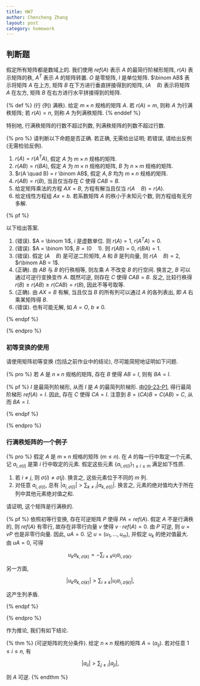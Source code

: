 ```yaml
---
title: HW7
author: Chencheng Zhang
layout: post
category: homework
---
```


## 判断题

假定所有矩阵都是数域上的. 我们使用 $ref(A)$ 表示 $A$ 的最简行阶梯形矩阵, $r(A)$ 表示矩阵的秩, $A^T$ 表示 $A$ 的矩阵转置. $O$ 是零矩阵, $I$ 是单位矩阵. $\binom AB$ 表示将矩阵 $A$ 在上方, 矩阵 $B$ 在下方进行垂直拼接得到的矩阵, $(A \quad B)$ 表示将矩阵 $A$ 在左方, 矩阵 $B$ 在右方进行水平拼接得到的矩阵.

{% def %}
(行 (列) 满秩). 给定 $m \times n$ 规格的矩阵 $A$. 若 $r(A) = m$, 则称 $A$ 为行满秩矩阵; 若 $r(A) = n$, 则称 $A$ 为列满秩矩阵.
{% enddef %}

特别地, 行满秩矩阵的行数不超过列数, 列满秩矩阵的列数不超过行数.

{% pro %}
请判断以下命题是否正确. 若正确, 无需给出证明; 若错误, 请给出反例 (无需检验反例).

1. $r(A) = r (A^TA)$, 假定 $A$ 为 $m \times n$ 规格的矩阵.
2. $r(AB) = r(BA)$, 假定 $A$ 为 $m \times n$ 规格的矩阵, $B$ 为 $n \times m$ 规格的矩阵.
3. $r(A \quad B) = r \binom AB$, 假定 $A, B$ 均为 $m \times n$ 规格的矩阵.
4. $r(AB) = r(B)$, 当且仅当存在 $C$ 使得 $CAB = B$.
5. 给定矩阵乘法的方程 $AX = B$, 方程有解当且仅当 $r(A\quad B) = r(A)$.
6. 给定线性方程组 $A x = b$. 若系数矩阵 $A$ 的秩小于未知元个数, 则方程组有无穷多解.

{% pf %}

以下给出答案.

1. (错误). $A = \binom 1i$, $i$ 是虚数单位. 则 $r(A) = 1$, $r(A^TA) = 0$.
2. (错误). $A = \binom 10$, $B = (0 \quad 1)$. 则 $r(AB) = 0$, $r(BA) = 1$.
3. (错误). 假定 $(A\quad B)$ 是可逆二阶矩阵, $A$ 和 $B$ 是列向量, 则 $r(A\quad B) = 2$, $r\binom AB = 1$.
4. (正确). 由 $AB$ 与 $B$ 的行秩相等, 则左乘 $A$ 不改变 $B$ 的行空间. 换言之, $B$ 可以通过可逆行变换变作 $A$. 既然可逆, 则存在 $C$ 使得 $CAB = B$. 反之, 比较行秩得 $r(B) \geq r(AB) \geq r(CAB) = r(B)$, 因此不等号取等.
5. (正确). 由 $AX = B$ 有解, 当且仅当 $B$ 的所有列可以通过 $A$ 的各列表出, 即 $A$ 右乘某矩阵得 $B$.
6. (错误). 也有可能无解, 如 $A = O$, $b \neq 0$.

{% endpf %}

{% endpro %}

### 初等变换的使用

请使用矩阵初等变换 (包括之前作业中的结论), 尽可能简短地证明如下问题.

{% pro %}
若 $A$ 是 $n \times n$ 规格的矩阵, 存在 $B$ 使得 $AB = I$, 则有 $BA = I$.

{% pf %}
$I$ 是最简列阶梯形, 从而 $I$ 是 $A$ 的最简列阶梯形. 由[09-23-P1](HW4-solu#行秩-mathjax_protectedjd0kmathjax_protected-列秩), 得行最简阶梯形 $ref(A) = I$. 因此, 存在 $C$ 使得 $CA = I$. 注意到 $B = (CA)B = C(AB) = C$, 从而 $BA = I$.

{% endpf %}

{% endpro %}

### 行满秩矩阵的一个例子

{% pro %}
假定 $A$ 是 $m \times n$ 规格的矩阵 ($m \leq n$). 在 $A$ 的每一行中取定一个元素, 记 $a_{i, \sigma (i)}$ 是第 $i$ 行中取定的元素. 假定这些元素 $\{a_{i, \sigma (i)}\}_{1 \leq i \leq m}$ 满足如下性质.

1. 若 $i \neq j$, 则 $\sigma (i) \neq \sigma (j)$. 换言之, 这些元素位于不同的 $m$ 列.
2. 对任意 $a_{i, \sigma (i)}$, 总有 $|a_{i, \sigma (i)}| > \sum _{k \neq i} |a_{k, \sigma (i)}|$. 换言之, 元素的绝对值均大于所在列中其他元素绝对值之和.

请证明, 这个矩阵是行满秩的.

{% pf %}
依照初等行变换, 存在可逆矩阵 $P$ 使得 $P A = ref(A)$. 假定 $A$ 不是行满秩的, 则 $ref(A)$ 有零行, 故存在非零行向量 $v$ 使得 $v \cdot ref (A) = 0$. 由 $P$ 可逆, 则 $u = vP$ 也是非零行向量. 因此, $u A = 0$. 记 $u = (u_1, \ldots , u_m)$, 并假定 $u_k$ 的绝对值最大. 由 $uA = 0$, 可得

$$\begin{equation}
u_k a_{k, \sigma (k)} = - \sum _{i \neq k} u_i a_{i, \sigma (k)}.
\end{equation}$$

另一方面,

$$\begin{equation}
|u_k a_{k, \sigma (k)}| > \sum _{i \neq k} |u_i a_{i, \sigma (k)}|,
\end{equation}$$

这产生列矛盾.

{% endpf %}

{% endpro %}

作为推论, 我们有如下结论.

{% thm %}
(可逆矩阵的充分条件). 给定 $n \times n$ 规格的矩阵 $A = (a_{ij})$. 若对任意 $1 \leq i \leq n$, 有

$$\begin{equation}
|a_{ii}| > \sum _{j \neq i} |a_{ji}|,
\end{equation}$$

则 $A$ 可逆.
{% endthm %}
